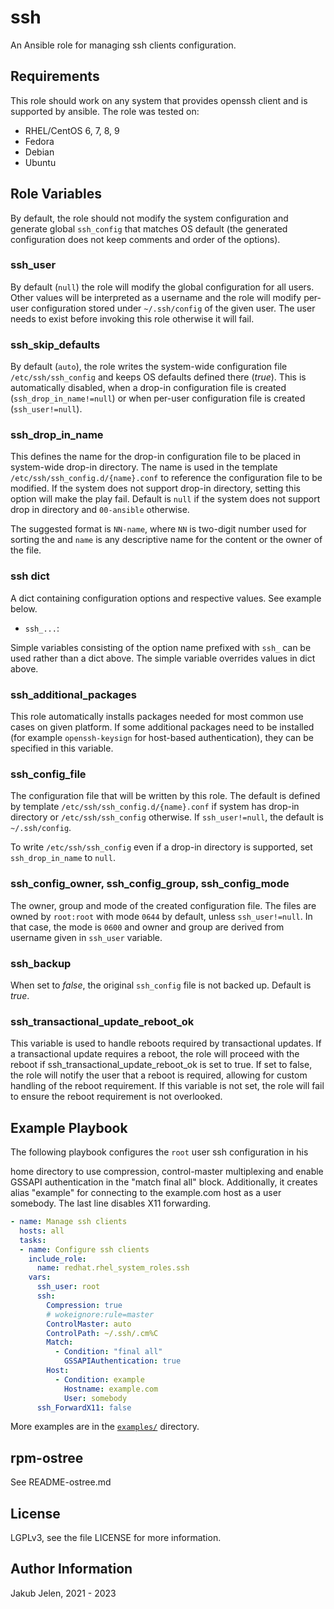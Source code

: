 # ssh


An Ansible role for managing ssh clients configuration.

## Requirements

This role should work on any system that provides openssh client and is
supported by ansible. The role was tested on:

* RHEL/CentOS 6, 7, 8, 9
* Fedora
* Debian
* Ubuntu

## Role Variables

By default, the role should not modify the system configuration and generate
global `ssh_config` that matches OS default (the generated configuration does
not keep comments and order of the options).

### ssh_user

By default (`null`) the role will modify the global configuration for all
users. Other values will be interpreted as a username and the role will
modify per-user configuration stored under `~/.ssh/config` of the given user.
The user needs to exist before invoking this role otherwise it will fail.

### ssh_skip_defaults

By default (`auto`), the role writes the system-wide configuration file
`/etc/ssh/ssh_config` and keeps OS defaults defined there (*true*). This is
automatically disabled, when a drop-in configuration file is created
(`ssh_drop_in_name!=null`) or when per-user configuration file is created
(`ssh_user!=null`).

### ssh_drop_in_name

This defines the name for the drop-in configuration file to be placed in
system-wide drop-in directory. The name is used in the template
`/etc/ssh/ssh_config.d/{name}.conf` to reference the configuration file to
be modified. If the system does not support drop-in directory, setting this
option will make the play fail. Default is `null` if the system does not
support drop in directory and `00-ansible` otherwise.

The suggested format is `NN-name`, where `NN` is two-digit number used for
sorting the and `name` is any descriptive name for the content or the owner
of the file.

### ssh dict

A dict containing configuration options and respective values. See example
below.

* `ssh_...`:

Simple variables consisting of the option name prefixed with `ssh_` can be
used rather than a dict above. The simple variable overrides values in dict
above.

### ssh_additional_packages

This role automatically installs packages needed for most common use cases
on given platform. If some additional packages need to be installed (for
example `openssh-keysign` for host-based authentication), they can be specified
in this variable.

### ssh_config_file

The configuration file that will be written by this role. The default is
defined by template `/etc/ssh/ssh_config.d/{name}.conf` if system has drop-in
directory or `/etc/ssh/ssh_config` otherwise. If `ssh_user!=null`, the
default is `~/.ssh/config`.

To write `/etc/ssh/ssh_config` even if a drop-in directory is supported, set
`ssh_drop_in_name` to `null`.

### ssh_config_owner, ssh_config_group, ssh_config_mode

The owner, group and mode of the created configuration file. The files are
owned by `root:root` with mode `0644` by default, unless
`ssh_user!=null`. In that case, the mode is `0600` and owner and
group are derived from username given in `ssh_user` variable.

### ssh_backup

When set to *false*, the original `ssh_config` file is not backed up. Default is *true*.

### ssh_transactional_update_reboot_ok

This variable is used to handle reboots required by transactional updates.
If a transactional update requires a reboot, the role will proceed with the
reboot if ssh_transactional_update_reboot_ok is set to true. If set to
false, the role will notify the user that a reboot is required, allowing
for custom handling of the reboot requirement. If this variable is not set,
the role will fail to ensure the reboot requirement is not overlooked.

## Example Playbook

The following playbook configures the `root` user ssh configuration in his
<!--- wokeignore:rule=master -->
home directory to use compression, control-master multiplexing and enable
GSSAPI authentication in the "match final all" block. Additionally, it
creates alias "example" for connecting to the example.com host as a user
somebody. The last line disables X11 forwarding.

```yaml
- name: Manage ssh clients
  hosts: all
  tasks:
  - name: Configure ssh clients
    include_role:
      name: redhat.rhel_system_roles.ssh
    vars:
      ssh_user: root
      ssh:
        Compression: true
        # wokeignore:rule=master
        ControlMaster: auto
        ControlPath: ~/.ssh/.cm%C
        Match:
          - Condition: "final all"
            GSSAPIAuthentication: true
        Host:
          - Condition: example
            Hostname: example.com
            User: somebody
      ssh_ForwardX11: false
```

More examples are in the [`examples/`](examples) directory.

## rpm-ostree

See README-ostree.md

## License

LGPLv3, see the file LICENSE for more information.

## Author Information

Jakub Jelen, 2021 - 2023
